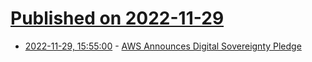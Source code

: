 # [Published on 2022-11-29](index.md)

* [2022-11-29, 15:55:00](https://tech.slashdot.org/story/22/11/29/1555218/aws-announces-digital-sovereignty-pledge?utm_source=rss1.0mainlinkanon&utm_medium=feed) - [AWS Announces Digital Sovereignty Pledge](https://tech.slashdot.org/story/22/11/29/1555218/aws-announces-digital-sovereignty-pledge?utm_source=rss1.0mainlinkanon&utm_medium=feed)
